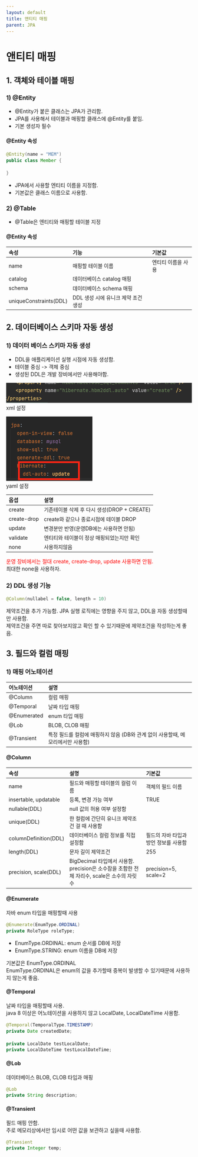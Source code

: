 ```yaml
---
layout: default
title: 앤티티 매핑
parent: JPA
---
```


# 앤티티 매핑
  
  
  
## 1. 객체와 테이블 매핑 
    
### 1) @Entity  
  
* @Entity가 붙은 클래스는 JPA가 관리함.
* JPA를 사용해서 테이블과 매핑할 클래스에 @Entity를 붙임. 
* 기본 생성자 필수
    
#### @Entity 속성 
  
```java
@Entity(name = "MEM")
public class Member {
    
}
```  
  
* JPA에서 사용할 엔티티 이름을 지정함. 
* 기본값은 클래스 이름으로 사용함.  


### 2) @Table

* @Table은 엔티티와 매핑할 테이블 지정 

#### @Entity 속성

| 속성                     | 기능                     | 기본값        |
|:-----------------------|:-----------------------|:-----------|
| name                   | 매핑할 테이블 이름             | 엔티티 이름을 사용 |
| catalog                | 데이터베이스 catalog 매핑      |            |
| schema                 | 데이터베이스 schema 매핑       |            |
| uniqueConstraints(DDL) | DDL 생성 시에 유니크 제약 조건 생성 |            |
  
  
## 2. 데이터베이스 스키마 자동 생성 
  
  
### 1) 데이터 베이스 스키마 자동 생성  
    

* DDL을 애플리케이션 실행 시점에 자동 생성함.
* 테이블 중심 -> 객체 중심
* 생성된 DDL은 개발 장비에서만 사용해야함. 
   
  

![img1.png](/assets/images/JPA/Section3/img1.png)  
xml 설정
  
![img2.png](/assets/images/JPA/Section3/img2.png)  
yaml 설정    

| 옵셥          | 설명                              | 
|:------------|:--------------------------------|
| create      | 기존테이블 삭제 후 다시 생성(DROP + CREATE) |
| create-drop | create와 같으나 종료시점에 테이블 DROP      |
| update      | 변경분만 반영(운영DB에는 사용하면 안됨)         |
| validate    | 엔티티와 테이블이 정상 매핑되었는지만 확인         |
| none        | 사용하지않음                          |
    

<span style="color: red"> 운영 장비에서는 절대 create, create-drop, update 사용하면 안됨.</span>  
최대한 none을 사용하자.   
  
  
### 2) DDL 생성 기능 
    
```java
@Column(nullabel = false, length = 10)
```
  
제약조건을 추가 가능함. 
JPA 실행 로직에는 영향을 주지 않고, DDL을 자동 생성할때만 사용함.  
제약조건을 주면 따로 찾아보지않고 확인 할 수 있기때문에 제약조건을 작성하는게 좋음.  

## 3. 필드와 컬럼 매핑

### 1) 매핑 어노테이션    

| 어노테이션       | 설명                                              |
|:------------|:------------------------------------------------|
| @Column     | 컬럼 매핑                                           |
| @Temporal   | 날짜 타입 매핑                                        |
| @Enumerated | enum 타입 매핑                                      |
| @Lob        | BLOB, CLOB 매핑                                   |
| @Transient  | 특정 필드를 컬럼에 매핑하지 않음 (DB와 관계 없이 사용할때, 메모리에서만 사용함) |

#### @Column


| 속성                    | 설명                                                              | 기본값                   |
|:----------------------|:----------------------------------------------------------------|:----------------------|
| name                  | 필드와 매핑할 테이블의 컬럼 이름                                              | 객체의 필드 이름             |
| insertable, updatable | 등록, 변경 가능 여부                                                    | TRUE                  |
| nullable(DDL)         | null 값의 허용 여부 설정함                                               |                       |
| unique(DDL)           | 한 컬럼에 간단히 유니크 제약조건 걸 때 사용함                                      |                       |
| columnDefinition(DDL) | 데이터베이스 컬럼 정보를 직접 설정함                                            | 필드의 자바 타입과 방언 정보를 사용함 |
| length(DDL)           | 문자 길이 제약조건                                                      | 255                   |
| precision, scale(DDL) | BigDecimal 타입에서 사용함. precision은 소수잠을 초함한 전체 자리수, scale은 소수의 자릿수 | precision=5, scale=2  |
    

#### @Enumerate


자바 enum 타입을 매핑할때 사용  
  
```java
@Enumerate(EnumType.ORDINAL)
private RoleType roleType;
``` 
  
* EnumType.ORDINAL: enum 순서를 DB에 저장
* EnumType.STRING: enum 이름을 DB에 저장 
  
기본값은 EnumType.ORDINAL  
EnumType.ORDINAL은 enum의 값을 추가할때 중복이 발생할 수 있기때문에 사용하지 않는게 좋음.  



#### @Temporal


날짜 타입을 매핑할때 사용.  
java 8 이상은 어노테이션을 사용하지 않고 LocalDate, LocalDateTime 사용함.  

```java
@Temporal(TemporalType.TIMESTAMP)
private Date createdDate; 

private LocalDate testLocalDate;
private LocalDateTime testLocalDateTime;
``` 



#### @Lob


데이터베이스 BLOB, CLOB 타입과 매핑

```java
@Lob
private String description;
``` 



#### @Transient


필드 매핑 안함.  
주로 메모리상에서만 임시로 어떤 값을 보관하고 싶을때 사용함. 

```java
@Transient
private Integer temp;
``` 


